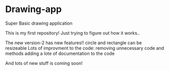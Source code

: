 # Drawing-app
Super Basic drawing application 

This is my first repository! 
Just trying to figure out how it works..


The new version-2 has new features!!
circle and rectangle can be resizeable
Lots of improvment to the code: removing unnecessary code and methods adding a lote of documentation to the code

And lots of new stuff is coming soon!
